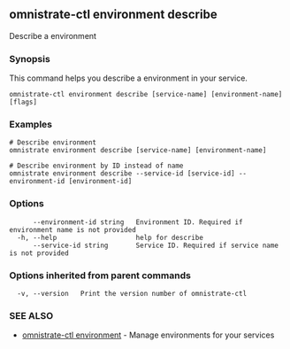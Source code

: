 ## omnistrate-ctl environment describe

Describe a environment

### Synopsis

This command helps you describe a environment in your service.

```
omnistrate-ctl environment describe [service-name] [environment-name] [flags]
```

### Examples

```
# Describe environment
omnistrate environment describe [service-name] [environment-name]

# Describe environment by ID instead of name
omnistrate environment describe --service-id [service-id] --environment-id [environment-id]
```

### Options

```
      --environment-id string   Environment ID. Required if environment name is not provided
  -h, --help                    help for describe
      --service-id string       Service ID. Required if service name is not provided
```

### Options inherited from parent commands

```
  -v, --version   Print the version number of omnistrate-ctl
```

### SEE ALSO

* [omnistrate-ctl environment](omnistrate-ctl_environment.md)	 - Manage environments for your services

